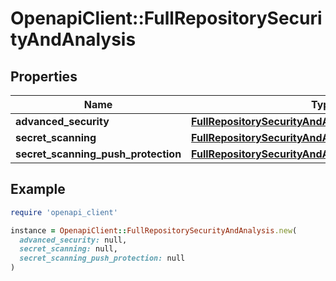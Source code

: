 # OpenapiClient::FullRepositorySecurityAndAnalysis

## Properties

| Name | Type | Description | Notes |
| ---- | ---- | ----------- | ----- |
| **advanced_security** | [**FullRepositorySecurityAndAnalysisAdvancedSecurity**](FullRepositorySecurityAndAnalysisAdvancedSecurity.md) |  | [optional] |
| **secret_scanning** | [**FullRepositorySecurityAndAnalysisAdvancedSecurity**](FullRepositorySecurityAndAnalysisAdvancedSecurity.md) |  | [optional] |
| **secret_scanning_push_protection** | [**FullRepositorySecurityAndAnalysisAdvancedSecurity**](FullRepositorySecurityAndAnalysisAdvancedSecurity.md) |  | [optional] |

## Example

```ruby
require 'openapi_client'

instance = OpenapiClient::FullRepositorySecurityAndAnalysis.new(
  advanced_security: null,
  secret_scanning: null,
  secret_scanning_push_protection: null
)
```

